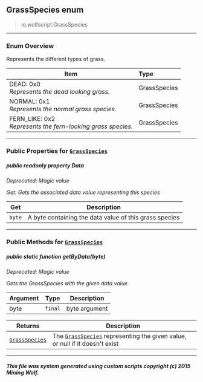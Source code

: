 ## GrassSpecies __enum__

>io.wolfscript.GrassSpecies

---

### Enum Overview

Represents the different types of grass.

Item | Type   
--- | :--- 
DEAD: 0x0<br> _Represents the dead looking grass._ | GrassSpecies
NORMAL: 0x1<br> _Represents the normal grass species._ | GrassSpecies
FERN_LIKE: 0x2<br> _Represents the fern-looking grass species._ | GrassSpecies



---


### Public Properties for [`GrassSpecies`](GrassSpecies.md)

##### <a id='data'></a>public  readonly property __Data__
_Deprecated: Magic value_

_Get: Gets the associated data value representing this species_

Get | Description
--- | --- 
`byte` | A byte containing the data value of this grass species



---

### Public Methods for [`GrassSpecies`](GrassSpecies.md)

##### <a id='getbydata'></a>public static function __getByData__(byte)
_Deprecated: Magic value_

_Gets the GrassSpecies with the given data value_

Argument | Type | Description  
--- | --- | --- 
byte | `final` | byte argument

Returns | Description
--- | --- 
[`GrassSpecies`](GrassSpecies.md) | The [`GrassSpecies`](GrassSpecies.md) representing the given value, or null if it doesn't exist


---


##### This file was system generated using custom scripts copyright (c) 2015 Mining Wolf.
	

